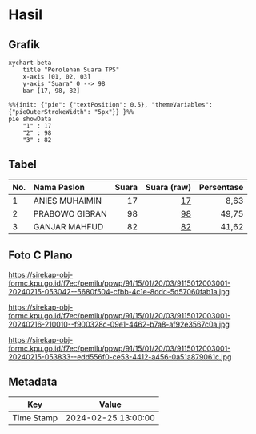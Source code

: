 # Hasil

## Grafik

```mermaid
xychart-beta
    title "Perolehan Suara TPS"
    x-axis [01, 02, 03]
    y-axis "Suara" 0 --> 98
    bar [17, 98, 82]
```

```mermaid
%%{init: {"pie": {"textPosition": 0.5}, "themeVariables": {"pieOuterStrokeWidth": "5px"}} }%%
pie showData
    "1" : 17
    "2" : 98
    "3" : 82
```

## Tabel

| No. | Nama Paslon    | Suara | Suara (raw) | Persentase |
|:--- |:-------------- | -----:| -----------:| ----------:|
| 1   | ANIES MUHAIMIN | 17    | [17][p-1]   | 8,63       |
| 2   | PRABOWO GIBRAN | 98    | [98][p-2]   | 49,75      |
| 3   | GANJAR MAHFUD  | 82    | [82][p-3]   | 41,62      |


[p-1]: https://github.com/gigit-pemilu/pemilu-2024-91-papua/blob/main/pilpres/hitung-suara/sub/91-papua/sub/15-waropen/sub/01-waropen-bawah/sub/2003-waren-i/sub/001-tps/sub/paslon-1.txt
[p-2]: https://github.com/gigit-pemilu/pemilu-2024-91-papua/blob/main/pilpres/hitung-suara/sub/91-papua/sub/15-waropen/sub/01-waropen-bawah/sub/2003-waren-i/sub/001-tps/sub/paslon-2.txt
[p-3]: https://github.com/gigit-pemilu/pemilu-2024-91-papua/blob/main/pilpres/hitung-suara/sub/91-papua/sub/15-waropen/sub/01-waropen-bawah/sub/2003-waren-i/sub/001-tps/sub/paslon-3.txt

## Foto C Plano

https://sirekap-obj-formc.kpu.go.id/f7ec/pemilu/ppwp/91/15/01/20/03/9115012003001-20240215-053042--5680f504-cfbb-4c1e-8ddc-5d57060fab1a.jpg

https://sirekap-obj-formc.kpu.go.id/f7ec/pemilu/ppwp/91/15/01/20/03/9115012003001-20240216-210010--f900328c-09e1-4462-b7a8-af92e3567c0a.jpg

https://sirekap-obj-formc.kpu.go.id/f7ec/pemilu/ppwp/91/15/01/20/03/9115012003001-20240215-053833--edd556f0-ce53-4412-a456-0a51a879061c.jpg


## Metadata

| Key        | Value               |
| ---------- | ------------------- |
| Time Stamp | 2024-02-25 13:00:00 |



